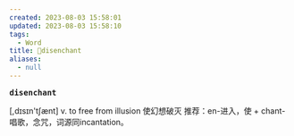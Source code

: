 ```yaml
---
created: 2023-08-03 15:58:01
updated: 2023-08-03 15:58:10
tags:
  - Word
title: 📖disenchant
aliases:
  - null
---
```


<pre><strong>disenchant</strong></pre>
[,dɪsɪn'tʃænt]
v. to free from illusion 使幻想破灭
推荐：en-进入，使 + chant-唱歌，念咒，词源同incantation。